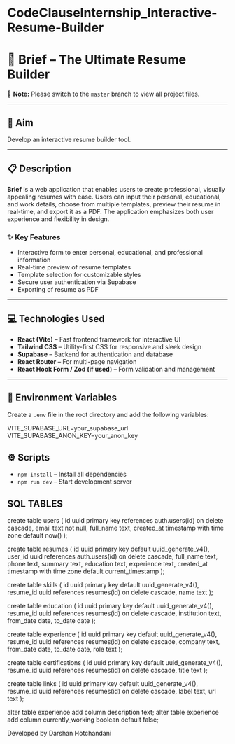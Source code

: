 # CodeClauseInternship_Interactive-Resume-Builder

# 📄 Brief – The Ultimate Resume Builder

📌 **Note:** Please switch to the `master` branch to view all project files.

---

## 🎯 Aim

Develop an interactive resume builder tool.

---

## 📋 Description

**Brief** is a web application that enables users to create professional, visually appealing resumes with ease. Users can input their personal, educational, and work details, choose from multiple templates, preview their resume in real-time, and export it as a PDF. The application emphasizes both user experience and flexibility in design.

### ✨ Key Features

- Interactive form to enter personal, educational, and professional information
- Real-time preview of resume templates
- Template selection for customizable styles
- Secure user authentication via Supabase
- Exporting of resume as PDF

---

## 💻 Technologies Used

- **React (Vite)** – Fast frontend framework for interactive UI
- **Tailwind CSS** – Utility-first CSS for responsive and sleek design
- **Supabase** – Backend for authentication and database
- **React Router** – For multi-page navigation
- **React Hook Form / Zod (if used)** – Form validation and management

---

## 🔐 Environment Variables

Create a `.env` file in the root directory and add the following variables:

VITE_SUPABASE_URL=your_supabase_url
VITE_SUPABASE_ANON_KEY=your_anon_key

## ⚙️ Scripts

- `npm install` – Install all dependencies
- `npm run dev` – Start development server


## SQL TABLES
create table users (
  id uuid primary key references auth.users(id) on delete cascade,
  email text not null,
  full_name text,
  created_at timestamp with time zone default now()
);

create table resumes (
  id uuid primary key default uuid_generate_v4(),
  user_id uuid references auth.users(id) on delete cascade,
  full_name text,
  phone text,
  summary text,
  education text,
  experience text,
  created_at timestamp with time zone default current_timestamp
);

create table skills (
  id uuid primary key default uuid_generate_v4(),
  resume_id uuid references resumes(id) on delete cascade,
  name text
);

create table education (
  id uuid primary key default uuid_generate_v4(),
  resume_id uuid references resumes(id) on delete cascade,
  institution text,
  from_date date,
  to_date date
);

create table experience (
  id uuid primary key default uuid_generate_v4(),
  resume_id uuid references resumes(id) on delete cascade,
  company text,
  from_date date,
  to_date date,
  role text
);

create table certifications (
  id uuid primary key default uuid_generate_v4(),
  resume_id uuid references resumes(id) on delete cascade,
  title text
);

create table links (
  id uuid primary key default uuid_generate_v4(),
  resume_id uuid references resumes(id) on delete cascade,
  label text,
  url text
);

alter table experience add column description text;
alter table experience add column currently_working boolean default false;


Developed by Darshan Hotchandani
